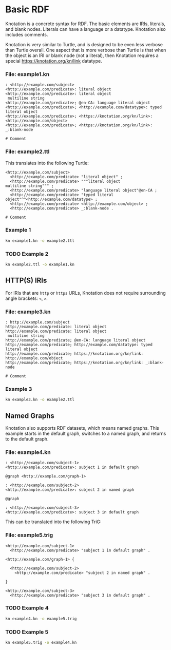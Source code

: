 # Basic RDF

Knotation is a concrete syntax for RDF. The basic elements are IRIs, literals, and blank nodes. Literals can have a language or a datatype. Knotation also includes comments.

Knotation is very similar to Turtle, and is designed to be even less verbose than Turtle overall. One aspect that is more verbose than Turtle is that when the object is an IRI or blank node (not a literal), then Knotation requires a special <https://knotation.org/kn/link> datatype.

### File: example1.kn

```kn
: <http://example.com/subject>
<http://example.com/predicate>: literal object
<http://example.com/predicate>: literal object
 multiline string
<http://example.com/predicate>; @en-CA: language literal object
<http://example.com/predicate>; <http://example.com/datatype>: typed literal object
<http://example.com/predicate>; <https://knotation.org/kn/link>: <http://example.com/object>
<http://example.com/predicate>; <https://knotation.org/kn/link>: _:blank-node

# Comment
```

### File: example2.ttl

This translates into the following Turtle:

```ttl
<http://example.com/subject>
  <http://example.com/predicate> "literal object" ;
  <http://example.com/predicate> """literal object
multiline string""" ;
  <http://example.com/predicate> "language literal object"@en-CA ;
  <http://example.com/predicate> "typed literal object"^^<http://example.com/datatype> ;
  <http://example.com/predicate> <http://example.com/object> ;
  <http://example.com/predicate> _:blank-node .

# Comment
```

### Example 1

```sh
kn example1.kn -o example2.ttl
```

### TODO Example 2

```sh
kn example2.ttl -o example1.kn
```

## HTTP(S) IRIs

For IRIs that are `http` or `https` URLs, Knotation does not require surrounding angle brackets: `<`, `>`.

### File: example3.kn

```kn
: http://example.com/subject
http://example.com/predicate: literal object
http://example.com/predicate: literal object
 multiline string
http://example.com/predicate; @en-CA: language literal object
http://example.com/predicate; http://example.com/datatype: typed literal object
http://example.com/predicate; https://knotation.org/kn/link: http://example.com/object
http://example.com/predicate; https://knotation.org/kn/link: _:blank-node

# Comment
```

### Example 3

```sh
kn example3.kn -o example2.ttl
```

## Named Graphs

Knotation also supports RDF datasets, which means named graphs. This example starts in the default graph, switches to a named graph, and returns to the default graph.

### File: example4.kn

```kn
: <http://example.com/subject-1>
<http://example.com/predicate>: subject 1 in default graph

@graph <http://example.com/graph-1>

: <http://example.com/subject-2>
<http://example.com/predicate>: subject 2 in named graph

@graph

: <http://example.com/subject-3>
<http://example.com/predicate>: subject 3 in default graph
```

This can be translated into the following TriG:

### File: example5.trig

```trig
<http://example.com/subject-1>
  <http://example.com/predicate> "subject 1 in default graph" .

<http://example.com/graph-1> {

  <http://example.com/subject-2>
    <http://example.com/predicate> "subject 2 in named graph" .

}

<http://example.com/subject-3>
  <http://example.com/predicate> "subject 3 in default graph" .
```

### TODO Example 4

```sh
kn example4.kn -o example5.trig
```

### TODO Example 5

```sh
kn example5.trig -o example4.kn
```
